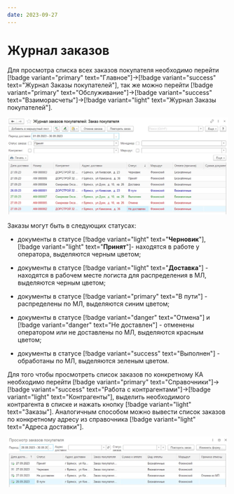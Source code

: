 ```yaml
---
date: 2023-09-27
---
```

# Журнал заказов

Для просмотра списка всех заказов покупателя необходимо перейти [!badge variant="primary" text="Главное"]->[!badge variant="success" text="Журнал Заказы покупателей"], так же можно перейти [!badge variant="primary" text="Обслуживание"]->[!badge variant="success" text="Взаиморасчеты"]->[!badge variant="light" text="Журнал Заказы покупателей"].

![](/images/прием_заказа/журнал_заказов.jpg)

Заказы могут быть в следующих статусах:

- документы в статусе [!badge variant="light" text="**Черновик**"], [!badge variant="light" text="**Принят**"]- находятся в работе у оператора, выделяются черным цветом;

- документы в статусе [!badge variant="light" text="**Доставка**"] - находятся в рабочем месте логиста для распределения в МЛ, выделяются черным цветом;

- документы в статусе [!badge variant="primary" text="В пути"] - распределены по МЛ, выделяются синим цветом;

- документы в статусе [!badge variant="danger" text="Отмена"] и [!badge variant="danger" text="Не доставлен"] - отменены оператором или не доставлены по МЛ, выделяются красным цветом;

- документы в статусе [!badge variant="success" text="Выполнен"] - обработаны по МЛ, выделяются зеленым цветом.

Для того чтобы просмотреть список заказов по конкретному КА необходимо перейти [!badge variant="primary" text="Справочники"]->[!badge variant="success" text="Работа с контрагентами"]->[!badge variant="light" text="Контрагенты"], выделить необходимого контрагента в списке и нажать кнопку [!badge variant="light" text="Заказы"]. Аналогичным способом можно вывести список заказов по конкретному адресу из справочника  [!badge variant="light" text="Адреса доставки"].

![](/images/прием_заказа/список_заказов.jpg)